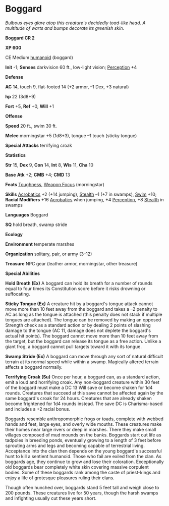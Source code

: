 # Boggard

_Bulbous eyes glare atop this creature's decidedly toad-like head. A multitude of warts and bumps decorate its greenish skin._

**Boggard CR 2**

**XP 600**

CE Medium [humanoid](creatureTypes#_humanoid) (boggard)

**Init** -1; **Senses** darkvision 60 ft., low-light vision; [Perception](../skills/perception#_perception) +4

**Defense**

**AC** 14, touch 9, flat-footed 14 (+2 armor, –1 Dex, +3 natural)

**hp** 22 (3d8+9)

**Fort** +5, **Ref** +0, **Will** +1

**Offense**

**Speed** 20 ft., swim 30 ft.

**Melee** morningstar +5 (1d8+3), tongue –1 touch (sticky tongue)

**Special Attacks** terrifying croak

**Statistics**

**Str** 15, **Dex** 9, **Con** 14, **Int** 8, **Wis** 11, **Cha** 10

**Base**  **Atk** +2; **CMB** +4; **CMD** 13

**Feats** [Toughness](../feats#_toughness), [Weapon Focus](../feats#_weapon-focus) (morningstar)

**Skills** [Acrobatics](../skills/acrobatics#_acrobatics) +2 (+14 jumping), [Stealth](../skills/stealth#_stealth) –1 (+7 in swamps), [Swim](../skills/swim#_swim) +10; **Racial Modifiers** +16 [Acrobatics](../skills/acrobatics#_acrobatics) when jumping, +4 [Perception](../skills/perception#_perception), +8 [Stealth](../skills/stealth#_stealth) in swamps

**Languages** Boggard

**SQ** hold breath, swamp stride

**Ecology**

**Environment** temperate marshes

**Organization** solitary, pair, or army (3–12)

**Treasure** NPC gear (leather armor, morningstar, other treasure)

**Special Abilities**

**Hold Breath (Ex)** A boggard can hold its breath for a number of rounds equal to four times its Constitution score before it risks drowning or suffocating.

**Sticky Tongue (Ex)** A creature hit by a boggard's tongue attack cannot move more than 10 feet away from the boggard and takes a –2 penalty to AC as long as the tongue is attached (this penalty does not stack if multiple tongues are attached). The tongue can be removed by making an opposed Strength check as a standard action or by dealing 2 points of slashing damage to the tongue (AC 11, damage does not deplete the boggard's actual hit points). The boggard cannot move more than 10 feet away from the target, but the boggard can release its tongue as a free action. Unlike a giant frog, a boggard cannot pull targets toward it with its tongue.

**Swamp Stride (Ex)** A boggard can move through any sort of natural difficult terrain at its normal speed while within a swamp. Magically altered terrain affects a boggard normally.

**Terrifying Croak (Su)** Once per hour, a boggard can, as a standard action, emit a loud and horrifying croak. Any non-boggard creature within 30 feet of the boggard must make a DC 13 Will save or become shaken for 1d4 rounds. Creatures that succeed at this save cannot be affected again by the same boggard's croak for 24 hours. Creatures that are already shaken become frightened for 1d4 rounds instead. The save DC is Charisma-based and includes a +2 racial bonus.

Boggards resemble anthropomorphic frogs or toads, complete with webbed hands and feet, large eyes, and overly wide mouths. These creatures make their homes near large rivers or deep in marshes. There they make small villages composed of mud mounds on the banks. Boggards start out life as tadpoles in breeding ponds, eventually growing to a length of 3 feet before sprouting arms and legs and becoming capable of terrestrial living. Acceptance into the clan then depends on the young boggard's successful hunt to kill a sentient humanoid. Those who fail are exiled from the clan. As boggards age, they continue to grow and lose their coloration. Exceptionally old boggards bear completely white skin covering massive corpulent bodies. Some of these boggards rank among the caste of priest-kings and enjoy a life of grotesque pleasures ruling their clans.

Though often hunched over, boggards stand 5 feet tall and weigh close to 200 pounds. These creatures live for 50 years, though the harsh swamps and infighting usually cut these years short.


